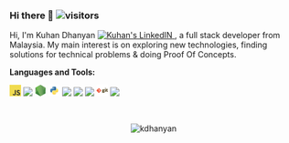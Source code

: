### Hi there 👋   ![visitors](https://visitor-badge.glitch.me/badge?page_id=kdhanyan.visitor-badge.issue.1)


Hi, I'm Kuhan Dhanyan  <a href="https://www.linkedin.com/in/kuhan-dhanyan/">
  <img  alt="Kuhan's LinkedIN" width="22px" src="https://raw.githubusercontent.com/peterthehan/peterthehan/master/assets/linkedin.svg" />
</a>, a full stack developer from Malaysia. My main interest is on exploring new technologies, finding solutions for technical problems & doing Proof Of Concepts.<br />

**Languages and Tools:**  

<code><img height="20" src="https://raw.githubusercontent.com/github/explore/80688e429a7d4ef2fca1e82350fe8e3517d3494d/topics/javascript/javascript.png"></code>
<code><img height="20" src="https://iconape.com/wp-content/files/wd/371584/svg/371584.svg"></code>
<code><img height="20" src="https://raw.githubusercontent.com/github/explore/80688e429a7d4ef2fca1e82350fe8e3517d3494d/topics/nodejs/nodejs.png"></code>
<code><img height="20" src="https://raw.githubusercontent.com/github/explore/80688e429a7d4ef2fca1e82350fe8e3517d3494d/topics/python/python.png"></code>
<code><img height="20" src="https://iconape.com/wp-content/files/xm/353339/svg/microsoft-sql-server-seeklogo.com.svg"></code>
<code><img height="20" src="https://iconape.com/wp-content/files/sh/51404/svg/c--4.svg"></code>
<code><img height="20" src="https://iconape.com/wp-content/files/xm/370773/svg/370773.svg"></code>
<code><img height="20" src="https://raw.githubusercontent.com/github/explore/80688e429a7d4ef2fca1e82350fe8e3517d3494d/topics/git/git.png"></code>
<code><img height="20" src="https://iconape.com/wp-content/files/lf/371619/svg/371619.svg"></code>

</br>
<p align="center"> <img src="https://github-readme-stats.vercel.app/api?username=kdhanyan&show_icons=true&theme=gotham" alt="kdhanyan" />
